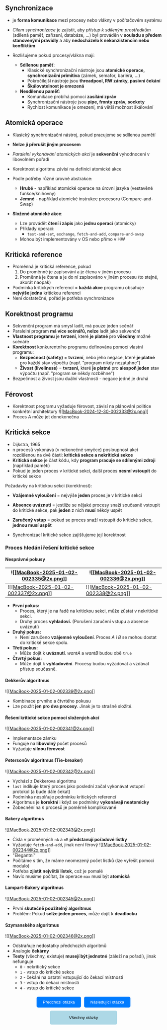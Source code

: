 ## Synchronizace
- je **forma komunikace** mezi procesy nebo vlákny v počítačovém systému
- *Cílem synchronizace* je zajistit, aby *přístup k sdíleným prostředkům* (sdílená paměť, zařízení, databáze, ...) byl prováděn v **souladu s předem stanovenými pravidly** a aby **nedocházelo k nekonzistencím nebo konfliktům**

- Rozlišujeme pokud procesy/vlákna mají:
	- **Sdílenou paměť**:
		- Klasické synchronizační nástroje jsou **atomické operace, synchronizační primitiva** (zámek, semafor, bariéra, ...)
		- Pokročilejší nástroje jsou **threadpool, RW zámky, pasivní čekání**
		- **Škálovatelnost je omezená**
	- **Nesdílenou paměť**:
		- Komunikace probíhá pomocí **zasílání zpráv**
		- Synchronizační nástroje jsou **pipe, fronty zpráv, sockety**
		- Rychlost komunikace je omezení, má větší možnost škálování

## Atomická operace
- Klasický synchronizační nástroj, pokud pracujeme se sdílenou pamětí
- **Nelze ji přerušit jiným procesem**
- *Paralelní vykonávání atomických akci* je **sekvenční** vyhodnocení v libovolném pořadí

- Korektnost algoritmu závisí na definici atomické akce
- Podle potřeby různé úrovně abstrakce:
	- **Hrubé** - například atomické operace na úrovni jazyka (vestavěné funkce/knihovny)
	- **Jemné** - například atomické instrukce procesoru (Compare-and-Swap)

- **Složené atomické akce**:
	- Lze provádět **čtení i zápis** jako **jednu operaci** (atomicky)
	- Příklady operací:
		- `test-and-set`, `exchange`, `fetch-and-add`, `compare-and-swap`
	- Mohou být implementovány v OS nebo přímo v HW

## Kritická reference
- Proměnná je kritická reference, pokud
	1. Do proměnné je zapisování a je čtena v jiném procesu
	2. Proměnná je čtena a je do ní zapisováno v jiném procesu (to stejné, akorát naopak)
- Podmínka kritických referencí = **každá akce** programu obsahuje **nejvýše jednu** kritickou referenci
- Není dostatečné, pořád je potřeba synchronizace

## Korektnost programu
- Sekvenční program má smysl ladit, má pouze jeden scénář
- Paralelní program **má více scénářů, nelze** ladit jako sekvenční
- **Vlastnost programu** je **tvrzení**, které **je platné** pro **všechny** možné scénáře
- **Korektnost** konkurentního programu definována pomocí vlastní programu:
	- **Bezpečnost (safety)** = **tvrzení**, nebo jeho negace, které **je platné** pro každý stav výpočtu (např. "program nikdy nezatuhne")
	- **Živost (liveliness)** = **tvrzení,** které **je platné** pro **alespoň jeden** stav výpočtu (např. "program se někdy rozběhne")
- Bezpečnost a živost jsou duální vlastnosti - negace jedné je druhá

## Férovost
- Korektnost programu vyžaduje férovost, závisí na plánování politice konkrétní architektury
![[MacBook-2024-12-30-002333@2x.png]]
- Proces A může jet donekonečna

## Kritická sekce
- Dijkstra, 1965
- n procesů vykonává (v nekonečné smyčce) posloupnost akcí rozdělenou na dvě části: **kritická sekce a nekritická sekce**
- **Kritická sekce** je část kódu, kdy **program pracuje se sdílenými zdroji** (například pamětí)
- Pokud je jeden proces v kritické sekci, další proces **nesmí vstoupit** do kritické sekce

Požadavky na kritickou sekci (korektnost):
- **Vzájemné vyloučení** = nejvýše **jeden** proces je v kritické sekci
- **Absence uváznutí** = jestliže se nějaké procesy snaží současně vstoupit do kritické sekce, pak **jeden** z nich **musí** někdy uspět
- **Zaručený vstup** = pokud se proces snaží vstoupit do kritické sekce, **jednou musí uspět**

- Synchronizací kritické sekce zajišťujeme její korektnost

### Proces hledání řešení kritické sekce
#### Nesprávné pokusy

| ![[MacBook-2025-01-02-002335@2x.png]] | ![[MacBook-2025-01-02-002336@2x.png]] |
| ------------------------------------- | ------------------------------------- |
| ![[MacBook-2025-01-02-002337@2x.png]] | ![[MacBook-2025-01-02-002338@2x.png]] |
- **První pokus:**
	- Proces, který je na řadě na kritickou sekci, může zůstat v nekritické sekci.
	- Druhý proces **vyhladoví.** (Porušení zaručení vstupu a absence uváznutí)
- **Druhý pokus:**
	- Není zaručeno **vzájemné vyloučení**. Proces *A* i *B* se mohou dostat do kritické sekce spolu.
- **Třetí pokus:**
	- Může dojít k **uváznutí**. *wantA* a *wantB* budou obě `true`
- **Čtvrtý pokus:**
	- Může dojít k **vyhladovění**. Procesy budou vyžadovat a vzdávat přístup současně.

#### Dekkerův algoritmus
![[MacBook-2025-01-02-002339@2x.png]]
- Kombinace prvního a čtvrtého pokusu
- Lze použít **jen pro dva procesy**. Jinak je to strašně složité.

#### Řešení kritické sekce pomocí složených akcí
![[MacBook-2025-01-02-002341@2x.png]]
- Implementace zámku
- Funguje na **libovolný** počet procesů
- Vyžaduje **silnou férovost**

#### Petersonův algoritmus (Tie-breaker)
![[MacBook-2025-01-02-002342@2x.png]]
- Vychází z Dekkerova algoritmu
- `last` indikuje který proces jako poslední začal vykonávat vstupní protokol (a bude dále čekat)
- Podmínka nesplňuje podmínku kritických referencí
- Algoritmus je **korektní** i když se podmínky **vykonávají neatomicky**
- Zobecnění na *n* procesů je poměrně komplikované

#### Bakery algoritmus
![[MacBook-2025-01-02-002343@2x.png]]
- Čísla v proměnných `nA` a `nB` **představují pořadové lístky**
- Vyžaduje `fetch-and-add`, jinak není férový
![[MacBook-2025-01-02-002344@2x.png]]
- "Elegantní"
- Počítáme s tím, že máme neomezený počet lístků (lze vyřešit pomocí modulo)
- Potřeba **zjistit největší lístek**, což je pomalé
- Navíc musíme počítat, že operace `max` musí být **atomická**

#### Lampart-Bakery algoritmus
![[MacBook-2025-01-02-002345@2x.png]]
- První **skutečně použitelný algoritmus**
- Problém: Pokud **selže jeden proces**, může dojít k **deadlocku**

#### Szymanského algoritmus
![[MacBook-2025-01-02-002346@2x.png]]
- Odstraňuje nedostatky předchozích algoritmů
- Analogie **čekárny**
- **Testy** (všechny, existuje) **musejí být jednotné** (záleží na pořadí), jinak nefunguje
	- `0` - nekritický sekce
	- `1` - vstup do kritické sekce
	- `2` - čekání na ostatní vstupující do čekací místnosti
	- `3` - vstup do čekací místnosti
	- `4` - vstup do kritické sekce

<div style="text-align: center; margin-top: 20px;">
    <!-- Horní tlačítka -->
    <div style="display: flex; justify-content: center; gap: 10px; margin-bottom: 10px;">
        <a href="predchozi-otazka.html" style="text-decoration: none;">
            <button style="padding: 10px 20px; background-color: #007BFF; color: white; border: none; border-radius: 5px; cursor: pointer;">
                Předchozí otázka
            </button>
        </a>
        <a href="obsidian://open?vault=SZZ-Otazky2024&file=Obor%20AINF-VS%2FPovinn%C4%9B%20voliteln%C3%A9%20p%C5%99edm%C4%9Bty%2FZ%C3%A1kladn%C3%AD%20synchroniza%C4%8Dn%C3%AD%20primitiva%20a%20jejich%20pou%C5%BEit%C3%AD" style="text-decoration: none;">
            <button style="padding: 10px 20px; background-color: #007BFF; color: white; border: none; border-radius: 5px; cursor: pointer;">
                Následující otázka
            </button>
        </a>
    </div>
    <!-- Spodní tlačítko -->
    <a href="obsidian://open?vault=SZZ-Otazky2024&file=Obor%20AINF-VS%2F2.%20Povinn%C4%9B%20voliteln%C3%A9%20p%C5%99edm%C4%9Bty" style="text-decoration: none;">
        <button style="padding: 15px 30px; background-color: #ADD8E6; color: black; border: none; border-radius: 5px; cursor: pointer; width: 43%;">
            Všechny otázky
        </button>
    </a>
</div>